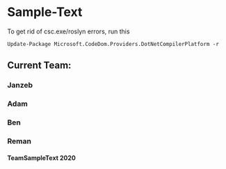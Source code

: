 # Sample-Text

To get rid of csc.exe/roslyn errors, run this

`Update-Package Microsoft.CodeDom.Providers.DotNetCompilerPlatform -r`

## Current Team:

### Janzeb

### Adam

### Ben

### Reman

#### TeamSampleText 2020
